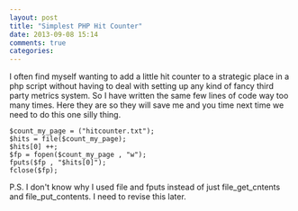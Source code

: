 ```yaml
---
layout: post
title: "Simplest PHP Hit Counter"
date: 2013-09-08 15:14
comments: true
categories: 
---
```


I often find myself wanting to add a little hit counter to a strategic place in a php script without having to deal with setting up any kind of fancy third party metrics system. So I have written the same few lines of code way too many times. Here they are so they will save me and you time next time we need to do this one silly thing.

```
$count_my_page = ("hitcounter.txt");
$hits = file($count_my_page);
$hits[0] ++;
$fp = fopen($count_my_page , "w");
fputs($fp , "$hits[0]");
fclose($fp);
```

P.S. I don't know why I used file and fputs instead of just file_get_cntents and file_put_contents. I need to revise this later.
